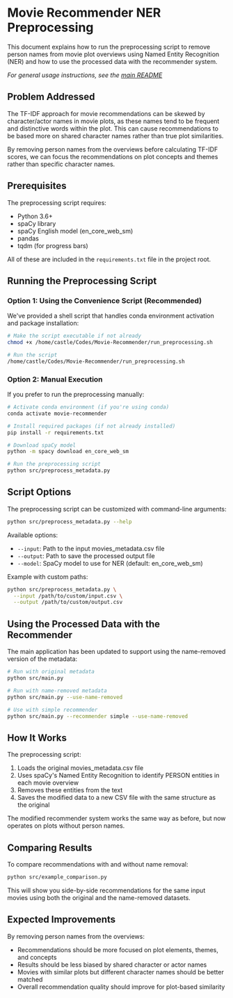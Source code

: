 # Movie Recommender NER Preprocessing

This document explains how to run the preprocessing script to remove person names from movie plot overviews using Named Entity Recognition (NER) and how to use the processed data with the recommender system.

*For general usage instructions, see the [main README](README.md)*

## Problem Addressed

The TF-IDF approach for movie recommendations can be skewed by character/actor names in movie plots, as these names tend to be frequent and distinctive words within the plot. This can cause recommendations to be based more on shared character names rather than true plot similarities.

By removing person names from the overviews before calculating TF-IDF scores, we can focus the recommendations on plot concepts and themes rather than specific character names.

## Prerequisites

The preprocessing script requires:
- Python 3.6+
- spaCy library
- spaCy English model (en_core_web_sm)
- pandas
- tqdm (for progress bars)

All of these are included in the `requirements.txt` file in the project root.

## Running the Preprocessing Script

### Option 1: Using the Convenience Script (Recommended)

We've provided a shell script that handles conda environment activation and package installation:

```bash
# Make the script executable if not already
chmod +x /home/castle/Codes/Movie-Recommender/run_preprocessing.sh

# Run the script
/home/castle/Codes/Movie-Recommender/run_preprocessing.sh
```

### Option 2: Manual Execution

If you prefer to run the preprocessing manually:

```bash
# Activate conda environment (if you're using conda)
conda activate movie-recommender

# Install required packages (if not already installed)
pip install -r requirements.txt

# Download spaCy model
python -m spacy download en_core_web_sm

# Run the preprocessing script
python src/preprocess_metadata.py
```

## Script Options

The preprocessing script can be customized with command-line arguments:

```bash
python src/preprocess_metadata.py --help
```

Available options:
- `--input`: Path to the input movies_metadata.csv file
- `--output`: Path to save the processed output file
- `--model`: SpaCy model to use for NER (default: en_core_web_sm)

Example with custom paths:
```bash
python src/preprocess_metadata.py \
  --input /path/to/custom/input.csv \
  --output /path/to/custom/output.csv
```

## Using the Processed Data with the Recommender

The main application has been updated to support using the name-removed version of the metadata:

```bash
# Run with original metadata
python src/main.py

# Run with name-removed metadata
python src/main.py --use-name-removed

# Use with simple recommender
python src/main.py --recommender simple --use-name-removed
```

## How It Works

The preprocessing script:
1. Loads the original movies_metadata.csv file
2. Uses spaCy's Named Entity Recognition to identify PERSON entities in each movie overview
3. Removes these entities from the text
4. Saves the modified data to a new CSV file with the same structure as the original

The modified recommender system works the same way as before, but now operates on plots without person names.

## Comparing Results

To compare recommendations with and without name removal:

```bash
python src/example_comparison.py
```

This will show you side-by-side recommendations for the same input movies using both the original and the name-removed datasets.

## Expected Improvements

By removing person names from the overviews:
- Recommendations should be more focused on plot elements, themes, and concepts
- Results should be less biased by shared character or actor names
- Movies with similar plots but different character names should be better matched
- Overall recommendation quality should improve for plot-based similarity 